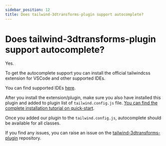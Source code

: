 ```yaml
---
sidebar_position: 12
title: Does tailwind-3dtransforms-plugin support autocomplete?
---
```


# Does tailwind-3dtransforms-plugin support autocomplete?

Yes.

To get the autocomplete support you can install the official tailwindcss extension for VSCode and other supported IDEs.

You can find supported IDEs [here](https://tailwindcss.com/docs/editor-setup).

After you install the extension/plugin, make sure you also have installed this plugin and added to plugin list of `tailwind.config.js` file. [You can find the complete installation tutorial on quick-start](/).

Once you added our plugin to the `tailwind.config.js`, autocomplete should be available for all classes.

If you find any issues, you can raise an issue on the [tailwind-3dtransforms-plugin](https://github.com/XPD-Kasun/tailwind-3dtransform-plugin/issues) repository.